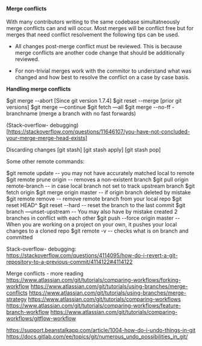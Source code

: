 #### Merge conflicts

With many contributors writing to the same codebase simultatneously merge conflicts can and will occur. Most merges will be conflict free but for merges that need conflict resolvement the following tips can be used.

- All changes post-merge conflict must be reviewed. This is because merge conflicts are another code change that should be additionally reviewed.

- For non-trivial merges work with the commitor to understand what was changed and how best to resolve the conflict on a case by case basis.

**Handling merge conflicts**

$git merge --abort [Since git version 1.7.4]
$git reset --merge [prior git versions]
$git merge —continue
$git fetch —all
$git merge --no-ff -branchname (merge a branch with no fast forwards)

(Stack-overflow- debugging)[https://stackoverflow.com/questions/11646107/you-have-not-concluded-your-merge-merge-head-exists]

Discarding changes [git stash] [git stash apply] [git stash pop]

Some other remote commands:

$git remote update -- you may not have accurately matched local to remote
$git remote prune origin -- removes a non-existent branch
$git pull origin remote-branch -- in case local branch not set to track upstream branch
$git fetch origin
$git merge origin master -- if origin branch deleted by mistake
$git remote remove -- remove remote branch from your local repo
$git reset HEAD^
$git reset --hard -- reset the branch to the last commit
$git branch —unset-upstream -- You may also have by mistake created 2 branches in conflict with each other
$git push --force origin master -- When you are working on a project on your own, it pushes your local changes to a cloned repo
$git remote -v -- checks what is on branch and committed

Stack-overflow- debugging:
https://stackoverflow.com/questions/4114095/how-do-i-revert-a-git-repository-to-a-previous-commit/4114122#4114122

Merge conflicts - more reading
https://www.atlassian.com/git/tutorials/comparing-workflows/forking-workflow
https://www.atlassian.com/git/tutorials/using-branches/merge-conflicts
https://www.atlassian.com/git/tutorials/using-branches/merge-strategy
https://www.atlassian.com/git/tutorials/comparing-workflows
https://www.atlassian.com/git/tutorials/comparing-workflows/feature-branch-workflow
https://www.atlassian.com/git/tutorials/comparing-workflows/gitflow-workflow

https://support.beanstalkapp.com/article/1004-how-do-i-undo-things-in-git
https://docs.gitlab.com/ee/topics/git/numerous_undo_possibilities_in_git/
